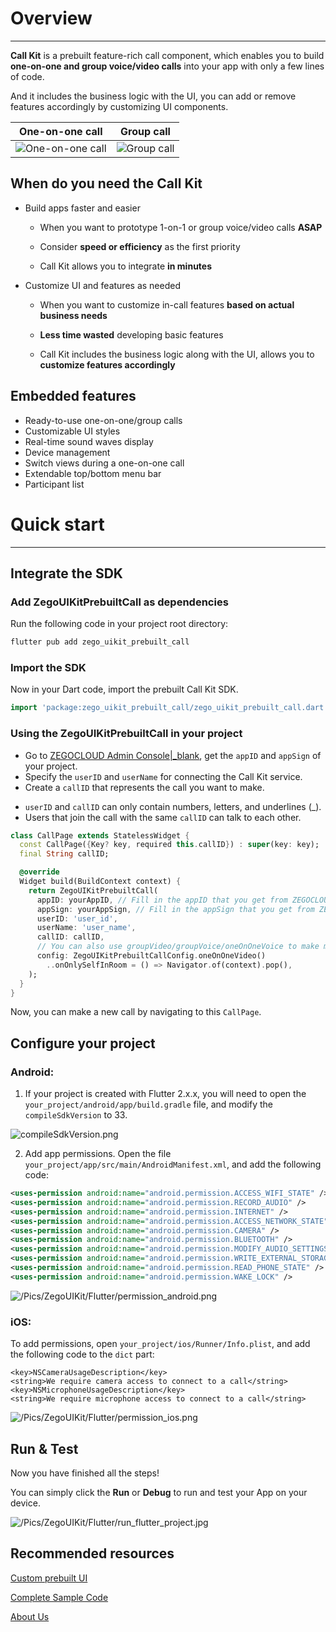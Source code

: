 # Overview

- - -

**Call Kit** is a prebuilt feature-rich 
call component, which enables you to build **one-on-one and group voice/video calls** into your app with only a few lines of code.

And it includes the business logic with the UI, you can add or remove features accordingly by customizing UI components.


|One-on-one call|Group call|
|---|---|
|![One-on-one call](https://storage.zego.im/sdk-doc/Pics/ZegoUIKit/Flutter/_all_close.gif)|![Group call](https://storage.zego.im/sdk-doc/Pics/ZegoUIKit/conference/8C_little.png)|


## When do you need the Call Kit

- Build apps faster and easier
  - When you want to prototype 1-on-1 or group voice/video calls **ASAP** 

  - Consider **speed or efficiency** as the first priority

  - Call Kit allows you to integrate **in minutes**

- Customize UI and features as needed
  - When you want to customize in-call features **based on actual business needs**

  - **Less time wasted** developing basic features

  - Call Kit includes the business logic along with the UI, allows you to **customize features accordingly**


## Embedded features

- Ready-to-use one-on-one/group calls
- Customizable UI styles
- Real-time sound waves display
- Device management
- Switch views during a one-on-one call
- Extendable top/bottom menu bar
- Participant list

# Quick start

- - -


## Integrate the SDK

### Add ZegoUIKitPrebuiltCall as dependencies

Run the following code in your project root directory: 

```dart
flutter pub add zego_uikit_prebuilt_call
```

### Import the SDK

Now in your Dart code, import the prebuilt Call Kit SDK.

```dart
import 'package:zego_uikit_prebuilt_call/zego_uikit_prebuilt_call.dart';
```

### Using the ZegoUIKitPrebuiltCall in your project

- Go to [ZEGOCLOUD Admin Console\|_blank](https://console.zegocloud.com/), get the `appID` and `appSign` of your project.
- Specify the `userID` and `userName` for connecting the Call Kit service. 
- Create a `callID` that represents the call you want to make. 

<div class="mk-hint">

- `userID` and `callID` can only contain numbers, letters, and underlines (_). 
- Users that join the call with the same `callID` can talk to each other. 
</div>

```dart
class CallPage extends StatelessWidget {
  const CallPage({Key? key, required this.callID}) : super(key: key);
  final String callID;

  @override
  Widget build(BuildContext context) {
    return ZegoUIKitPrebuiltCall(
      appID: yourAppID, // Fill in the appID that you get from ZEGOCLOUD Admin Console.
      appSign: yourAppSign, // Fill in the appSign that you get from ZEGOCLOUD Admin Console.
      userID: 'user_id',
      userName: 'user_name',
      callID: callID,
      // You can also use groupVideo/groupVoice/oneOnOneVoice to make more types of calls.
      config: ZegoUIKitPrebuiltCallConfig.oneOnOneVideo() 
        ..onOnlySelfInRoom = () => Navigator.of(context).pop(),
    );
  }
}
```

Now, you can make a new call by navigating to this `CallPage`.


## Configure your project


### Android:
1. If your project is created with Flutter 2.x.x, you will need to open the `your_project/android/app/build.gradle` file, and modify the `compileSdkVersion` to 33.


![compileSdkVersion.png](https://storage.zego.im/sdk-doc/Pics/ZegoUIKit/Flutter/compileSdkVersion.png)

2. Add app permissions.
Open the file `your_project/app/src/main/AndroidManifest.xml`, and add the following code:

```xml
<uses-permission android:name="android.permission.ACCESS_WIFI_STATE" />
<uses-permission android:name="android.permission.RECORD_AUDIO" />
<uses-permission android:name="android.permission.INTERNET" />
<uses-permission android:name="android.permission.ACCESS_NETWORK_STATE" />
<uses-permission android:name="android.permission.CAMERA" />
<uses-permission android:name="android.permission.BLUETOOTH" />
<uses-permission android:name="android.permission.MODIFY_AUDIO_SETTINGS" />
<uses-permission android:name="android.permission.WRITE_EXTERNAL_STORAGE" />
<uses-permission android:name="android.permission.READ_PHONE_STATE" />
<uses-permission android:name="android.permission.WAKE_LOCK" />
```

![/Pics/ZegoUIKit/Flutter/permission_android.png](https://storage.zego.im/sdk-doc/Pics/ZegoUIKit/Flutter/permission_android.png)

### iOS: 

To add permissions, open `your_project/ios/Runner/Info.plist`, and add the following code to the `dict` part:

```
<key>NSCameraUsageDescription</key>
<string>We require camera access to connect to a call</string>
<key>NSMicrophoneUsageDescription</key>
<string>We require microphone access to connect to a call</string>
```

![/Pics/ZegoUIKit/Flutter/permission_ios.png](https://storage.zego.im/sdk-doc/Pics/ZegoUIKit/Flutter/permission_ios.png)


## Run & Test

Now you have finished all the steps!

You can simply click the **Run** or **Debug** to run and test your App on your device.

![/Pics/ZegoUIKit/Flutter/run_flutter_project.jpg](https://storage.zego.im/sdk-doc/Pics/ZegoUIKit/Flutter/run_flutter_project.jpg)

## Recommended resources

[Custom prebuilt UI](https://docs.zegocloud.com/article/14748)

[Complete Sample Code](https://github.com/ZEGOCLOUD/zego_uikit_prebuilt_call_example_flutter)

[About Us](https://www.zegocloud.com)
